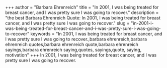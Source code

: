 +++
author = "Barbara Ehrenreich"
title = "In 2001, I was being treated for breast cancer, and I was pretty sure I was going to recover."
description = "the best Barbara Ehrenreich Quote: In 2001, I was being treated for breast cancer, and I was pretty sure I was going to recover."
slug = "in-2001-i-was-being-treated-for-breast-cancer-and-i-was-pretty-sure-i-was-going-to-recover"
keywords = "In 2001, I was being treated for breast cancer, and I was pretty sure I was going to recover.,barbara ehrenreich,barbara ehrenreich quotes,barbara ehrenreich quote,barbara ehrenreich sayings,barbara ehrenreich saying,quotes, sayings,quote, saying, motivation"
+++
In 2001, I was being treated for breast cancer, and I was pretty sure I was going to recover.
